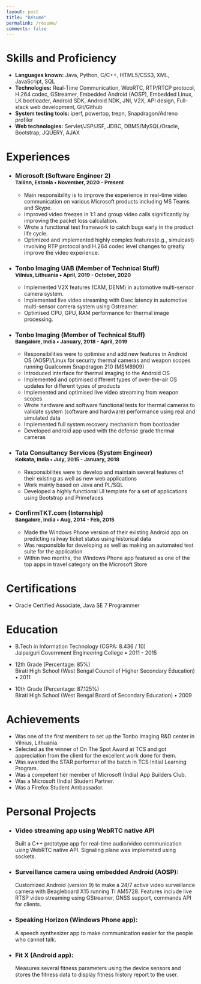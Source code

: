 ```yaml
---
layout: post
title: "Résumé"
permalink: /resume/
comments: false
---
```


# Skills and Proficiency
* **Languages known:** Java, Python, C/C++, HTML5/CSS3, XML, JavaScript, SQL
* **Technologies:​** Real-Time Communication, WebRTC, RTP/RTCP protocol, H.264 codec, GStreamer, Embedded Android (AOSP), Embedded Linux, LK bootloader, Android SDK, Android NDK, JNI, V2X, API design, Full-stack web development, Git/Github
* **System testing tools:​** iperf, powertop, trepn, Snapdragon/Adreno profiler
* **Web technologies:​** Servlet/JSP/JSF, JDBC, DBMS/MySQL/Oracle, Bootstrap, JQUERY, AJAX

# Experiences
* ### Microsoft (Software Engineer 2) <br><sup>Tallinn, Estonia • November, 2020 - Present</sup> 
    * Main responsibility is to improve the experience in real-time video communication on various Microsoft products including MS Teams and Skype.
    * Improved video freezes in 1:1 and group video calls significantly by improving the packet loss calculation.
    * Wrote a functional test framework to catch bugs early in the product life cycle.
    * Optimized and implemented highly complex features(e.g., simulcast) involving RTP protocol and H.264 codec level changes to greatly improve the video experience.

* ### Tonbo Imaging UAB (Member of Technical Stuff) <br><sup>Vilnius, Lithuania • April, 2019 - October, 2020</sup> 
   * Implemented V2X features (CAM, DENM) in automotive multi-sensor camera system.
   * Implemented live video streaming with 0sec latency in automotive multi-sensor camera system using Gstreamer.
   * Optimised CPU, GPU, RAM performance for thermal image processing.

* ### Tonbo Imaging (Member of Technical Stuff) <br><sup>Bangalore, India • January, 2018 - April, 2019</sup>
   * Responsibilities were to optimise and add new features in Android OS (AOSP)/Linux for security thermal cameras and weapon scopes running Qualcomm Snapdragon 210 (MSM8909) 
   * Introduced interface for thermal imaging to the Android OS
   * Implemented and optimised different types of over-the-air OS updates for different types of products
   * Implemented and optimised live video streaming from weapon scopes
   * Wrote hardware and software functional tests for thermal cameras to validate system (software and hardware) performance using real and simulated data
   * Implemented full system recovery mechanism from bootloader
   * Developed android app used with the defense grade thermal cameras

* ### Tata Consultancy Services (System Engineer) <br><sup>Kolkata, India • July, 2015 - January, 2018</sup>
    * Responsibilites were to develop and maintain several features of their existing as well as new web applications
    * Work mainly based on Java and PL/SQL
    * Developed a highly functional UI template for a set of applications using Bootstrap and Primefaces

* ### ConfirmTKT.com (Internship) <br><sup>Bangalore, India • Aug, 2014 - Feb, 2015</sup>
    * Made the Windows Phone version of their existing Android app on predicting railway ticket status using historical data
    * Was responsible for developing as well as making an automated test suite for the application
    * Within two months, the Windows Phone app featured as one of the top apps in travel category on the Microsoft Store

# Certifications
* Oracle Certified Associate, Java SE 7 Programmer

# Education
* B.Tech in Information Technology (CGPA: 8.436 / 10) <br>Jalpaiguri Government Engineering College • 2011 - 2015

* 12th Grade (Percentage: 85%) <br>Birati High School (West Bengal Council of Higher Secondary Education) • 2011

* 10th Grade (Percentage: 87.125%) <br>Birati High School (West Bengal Board of Secondary Education) • 2009

# Achievements
* Was one of the first members to set up the Tonbo Imaging R&D center in Vilnius, Lithuania.
* Selected as the winner of On The Spot Award at TCS and got appreciation from the client for the excellent work done for them.
* Was awarded the STAR performer of the batch in TCS Initial Learning Program.
* Was a competent tier member of Microsoft (India) App Builders Club.
* Was a Microsoft (India) Student Partner.
* Was a Firefox Student Ambassador.

# Personal Projects
* ### Video streaming app using WebRTC native API
    Built a C++ prototype app for real-time audio/video communication using WebRTC native API. Signaling plane was implemeted using sockets.  
* ### Surveillance camera using embedded Android (AOSP):
    Customized Android (version 9) to make a 24/7 active video surveillance camera with Beagleboard X15 running TI AM5728. Features include live RTSP video streaming using GStreamer, GNSS support, commands API for clients. 
* ### Speaking Horizon (Windows Phone app):
    A speech synthesizer app to make communication easier for the people who cannot talk.
* ### Fit X (Android app):
    Measures several fitness parameters using the device sensors and stores the fitness data to display fitness history report to the user.
